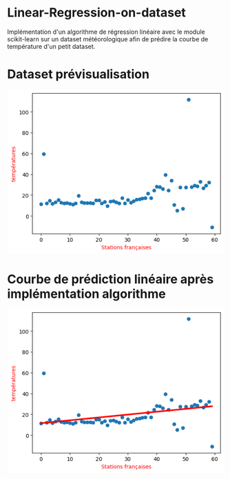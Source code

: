 # Linear-Regression-on-dataset
Implémentation d'un algorithme de régression linéaire avec le module scikit-learn sur un dataset météorologique afin de prédire la courbe de température d'un petit dataset.



# Dataset prévisualisation


![](temperature.png)

# Courbe de prédiction linéaire après implémentation algorithme

![](prediction.png)
